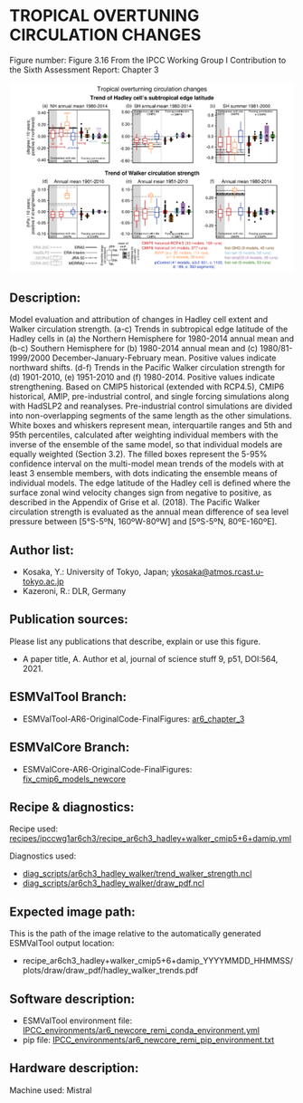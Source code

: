 
TROPICAL OVERTUNING CIRCULATION CHANGES
=======================================

Figure number: Figure 3.16
From the IPCC Working Group I Contribution to the Sixth Assessment Report: Chapter 3

![Figure 3.16](../images/ar6_wg1_chap3_figure3_16_hadley-walker.png?raw=true)


Description:
------------
Model evaluation and attribution of changes in Hadley cell extent and Walker 
circulation strength. (a-c) Trends in subtropical edge latitude of the Hadley 
cells in (a) the Northern Hemisphere for 1980-2014 annual mean and (b-c) 
Southern Hemisphere for (b) 1980-2014 annual mean and (c) 1980/81-1999/2000 
December-January-February mean. Positive values indicate northward shifts. 
(d-f) Trends in the Pacific Walker circulation strength for (d) 1901-2010, 
(e) 1951-2010 and (f) 1980-2014. Positive values indicate strengthening. 
Based on CMIP5 historical (extended with RCP4.5), CMIP6 historical, AMIP, 
pre-industrial control, and single forcing simulations along with HadSLP2 and 
reanalyses. Pre-industrial control simulations are divided into non-overlapping 
segments of the same length as the other simulations. White boxes and whiskers 
represent mean, interquartile ranges and 5th and 95th percentiles, calculated 
after weighting individual members with the inverse of the ensemble of the same 
model, so that individual models are equally weighted (Section 3.2). The filled 
boxes represent the 5-95% confidence interval on the multi-model mean trends of 
the models with at least 3 ensemble members, with dots indicating the ensemble 
means of individual models. The edge latitude of the Hadley cell is defined 
where the surface zonal wind velocity changes sign from negative to positive, as 
described in the Appendix of Grise et al. (2018). The Pacific Walker circulation 
strength is evaluated as the annual mean difference of sea level pressure 
between [5°S-5ºN, 160ºW-80ºW] and [5ºS-5ºN, 80ºE-160ºE].


Author list:
------------
- Kosaka, Y.: University of Tokyo, Japan; ykosaka@atmos.rcast.u-tokyo.ac.jp
- Kazeroni, R.: DLR, Germany


Publication sources:
--------------------
Please list any publications that describe, explain or use this figure. 
- A paper title, A. Author et al, journal of science stuff 9, p51, DOI:564, 2021. 


ESMValTool Branch:
------------------
- ESMValTool-AR6-OriginalCode-FinalFigures: [ar6_chapter_3](https://github.com/ESMValGroup/ESMValTool-AR6-OriginalCode-FinalFigures/tree/ar6_chapter_3)


ESMValCore Branch:
------------------
- ESMValCore-AR6-OriginalCode-FinalFigures: [fix_cmip6_models_newcore](https://github.com/ESMValGroup/ESMValCore-AR6-OriginalCode-FinalFigures/tree/fix_cmip6_models_newcore)


Recipe & diagnostics:
---------------------
Recipe used: [recipes/ipccwg1ar6ch3/recipe_ar6ch3_hadley+walker_cmip5+6+damip.yml](https://github.com/ESMValGroup/ESMValTool-AR6-OriginalCode-FinalFigures/blob/ar6_chapter_3/esmvaltool/recipes/ipccwg1ar6ch3/recipe_ar6ch3_hadley%2Bwalker_cmip5%2B6%2Bdamip.yml)

Diagnostics used:
- [diag_scripts/ar6ch3_hadley_walker/trend_walker_strength.ncl](https://github.com/ESMValGroup/ESMValTool-AR6-OriginalCode-FinalFigures/blob/ar6_chapter_3/esmvaltool/diag_scripts/ar6ch3_hadley_walker/trend_walker_strength.ncl)
- [diag_scripts/ar6ch3_hadley_walker/draw_pdf.ncl](https://github.com/ESMValGroup/ESMValTool-AR6-OriginalCode-FinalFigures/blob/ar6_chapter_3/esmvaltool/diag_scripts/ar6ch3_hadley_walker/trend_walker_strength.ncl)


Expected image path:
--------------------
This is the path of the image relative to the automatically generated ESMValTool output location:
- recipe_ar6ch3_hadley+walker_cmip5+6+damip_YYYYMMDD_HHMMSS/plots/draw/draw_pdf/hadley_walker_trends.pdf


Software description:
---------------------
- ESMValTool environment file: [IPCC_environments/ar6_newcore_remi_conda_environment.yml](https://github.com/ESMValGroup/ESMValTool-AR6-OriginalCode-FinalFigures/blob/fix_links/IPCC_environments/ar6_newcore_remi_conda_environment.yml)
- pip file: [IPCC_environments/ar6_newcore_remi_pip_environment.txt](https://github.com/ESMValGroup/ESMValTool-AR6-OriginalCode-FinalFigures/blob/fix_links/IPCC_environments/ar6_newcore_remi_pip_environment.txt)


Hardware description:
---------------------
Machine used: Mistral
